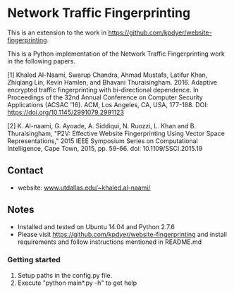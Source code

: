 
Network Traffic Fingerprinting
==============================

This is an extension to the work in https://github.com/kpdyer/website-fingerprinting.

This is a Python implementation of the Network Traffic Fingerprinting work in the following papers.

[1] Khaled Al-Naami, Swarup Chandra, Ahmad Mustafa, Latifur Khan, Zhiqiang Lin, Kevin Hamlen, and Bhavani Thuraisingham. 2016. Adaptive encrypted traffic fingerprinting with bi-directional dependence. In Proceedings of the 32nd Annual Conference on Computer Security Applications (ACSAC '16). ACM, Los Angeles, CA, USA, 177-188. DOI: https://doi.org/10.1145/2991079.2991123

[2] K. Al-naami, G. Ayoade, A. Siddiqui, N. Ruozzi, L. Khan and B. Thuraisingham, "P2V: Effective Website Fingerprinting Using Vector Space Representations," 2015 IEEE Symposium Series on Computational Intelligence, Cape Town, 2015, pp. 59-66.
doi: 10.1109/SSCI.2015.19


Contact
-------

* website: www.utdallas.edu/~khaled.al-naami/


Notes
-----

* Installed and tested on Ubuntu 14.04 and Python 2.7.6
* Please visit https://github.com/kpdyer/website-fingerprinting and install requirements and follow instructions mentioned in README.md


### Getting started

1. Setup paths in the config.py file.
2. Execute "python main*.py -h" to get help

